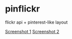pinflickr
=========

flickr api + pinterest-like layout

[Screenshot 1](http://i.imgur.com/DxAHfvp.jpg)
[Screenshot 2](http://i.imgur.com/vzB3ljs.jpg)